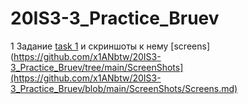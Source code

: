 # 20IS3-3_Practice_Bruev

1 Задание [task 1](https://github.com/x1ANbtw/20IS3-3_Practice_Bruev/tree/main/BackendAPI) и скриншоты к нему [screens](https://github.com/x1ANbtw/20IS3-3_Practice_Bruev/tree/main/ScreenShots](https://github.com/x1ANbtw/20IS3-3_Practice_Bruev/blob/main/ScreenShots/Screens.md)
